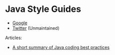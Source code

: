 # Java Style Guides

* [Google](https://google.github.io/styleguide/javaguide.html)
* [Twitter](https://github.com/twitter-archive/commons/blob/master/src/java/com/twitter/common/styleguide.md) (Unmaintained)

Articles:

* [A short summary of Java coding best practices](https://medium.com/@rhamedy/a-short-summary-of-java-coding-best-practices-31283d0167d3)